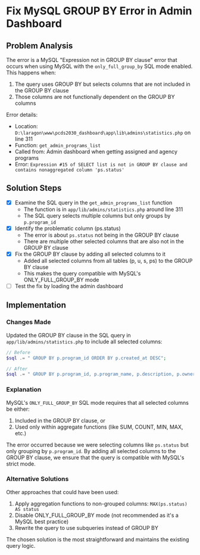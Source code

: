 # Fix MySQL GROUP BY Error in Admin Dashboard

## Problem Analysis

The error is a MySQL "Expression not in GROUP BY clause" error that occurs when using MySQL with the `only_full_group_by` SQL mode enabled. This happens when:

1. The query uses GROUP BY but selects columns that are not included in the GROUP BY clause
2. Those columns are not functionally dependent on the GROUP BY columns

Error details:
- Location: `D:\laragon\www\pcds2030_dashboard\app\lib\admins\statistics.php` on line 311
- Function: `get_admin_programs_list`
- Called from: Admin dashboard when getting assigned and agency programs
- Error: `Expression #15 of SELECT list is not in GROUP BY clause and contains nonaggregated column 'ps.status'`

## Solution Steps

- [x] Examine the SQL query in the `get_admin_programs_list` function
  - The function is in `app/lib/admins/statistics.php` around line 311
  - The SQL query selects multiple columns but only groups by `p.program_id`
- [x] Identify the problematic column (ps.status)
  - The error is about `ps.status` not being in the GROUP BY clause
  - There are multiple other selected columns that are also not in the GROUP BY clause
- [x] Fix the GROUP BY clause by adding all selected columns to it
  - Added all selected columns from all tables (p, u, s, ps) to the GROUP BY clause
  - This makes the query compatible with MySQL's ONLY_FULL_GROUP_BY mode
- [ ] Test the fix by loading the admin dashboard

## Implementation

### Changes Made

Updated the GROUP BY clause in the SQL query in `app/lib/admins/statistics.php` to include all selected columns:

```php
// Before
$sql .= " GROUP BY p.program_id ORDER BY p.created_at DESC";

// After
$sql .= " GROUP BY p.program_id, p.program_name, p.description, p.owner_agency_id, p.sector_id, p.is_assigned, p.created_at, p.updated_at, u.agency_name, s.sector_name, ps.status, ps.is_draft, ps.submission_date, ps.updated_at ORDER BY p.created_at DESC";
```

### Explanation

MySQL's `ONLY_FULL_GROUP_BY` SQL mode requires that all selected columns be either:
1. Included in the GROUP BY clause, or
2. Used only within aggregate functions (like SUM, COUNT, MIN, MAX, etc.)

The error occurred because we were selecting columns like `ps.status` but only grouping by `p.program_id`. By adding all selected columns to the GROUP BY clause, we ensure that the query is compatible with MySQL's strict mode.

### Alternative Solutions

Other approaches that could have been used:
1. Apply aggregation functions to non-grouped columns: `MAX(ps.status) AS status`
2. Disable ONLY_FULL_GROUP_BY mode (not recommended as it's a MySQL best practice)
3. Rewrite the query to use subqueries instead of GROUP BY

The chosen solution is the most straightforward and maintains the existing query logic.
